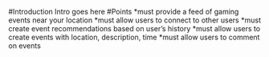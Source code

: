 #Introduction
Intro goes here
#Points
*must provide a feed of gaming events near your location
*must allow users to connect to other users
*must create event recommendations based on user’s history
*must allow users to create events with location, description, time
*must allow users to comment on events

